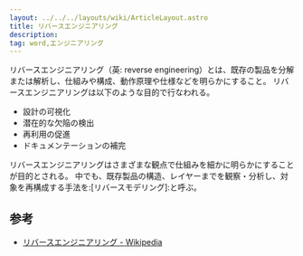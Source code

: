 ```yaml
---
layout: ../../../layouts/wiki/ArticleLayout.astro
title: リバースエンジニアリング
description:
tag: word,エンジニアリング
---
```


リバースエンジニアリング（英: reverse engineering）とは、既存の製品を分解または解析し、仕組みや構成、動作原理や仕様などを明らかにすること。
リバースエンジニアリングは以下のような目的で行なわれる。

- 設計の可視化
- 潜在的な欠陥の検出
- 再利用の促進
- ドキュメンテーションの補完

リバースエンジニアリングはさまざまな観点で仕組みを細かに明らかにすることが目的とされる。
中でも、既存製品の構造、レイヤーまでを観察・分析し、対象を再構成する手法を:[リバースモデリング]:と呼ぶ。

## 参考

- [リバースエンジニアリング - Wikipedia](https://ja.wikipedia.org/wiki/%E3%83%AA%E3%83%90%E3%83%BC%E3%82%B9%E3%82%A8%E3%83%B3%E3%82%B8%E3%83%8B%E3%82%A2%E3%83%AA%E3%83%B3%E3%82%B0)


